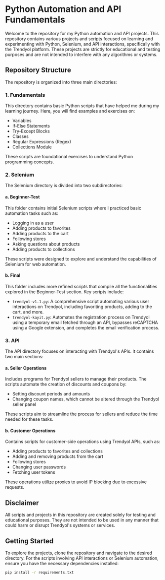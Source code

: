 # Python Automation and API Fundamentals

Welcome to the repository for my Python automation and API projects. This repository contains various projects and scripts focused on learning and experimenting with Python, Selenium, and API interactions, specifically with the Trendyol platform. These projects are strictly for educational and testing purposes and are not intended to interfere with any algorithms or systems.

## Repository Structure

The repository is organized into three main directories:

### 1. Fundamentals
This directory contains basic Python scripts that have helped me during my learning journey. Here, you will find examples and exercises on:
- Variables
- If-Else Statements
- Try-Except Blocks
- Classes
- Regular Expressions (Regex)
- Collections Module

These scripts are foundational exercises to understand Python programming concepts.

### 2. Selenium
The Selenium directory is divided into two subdirectories:

#### a. Beginner-Test
This folder contains initial Selenium scripts where I practiced basic automation tasks such as:
- Logging in as a user
- Adding products to favorites
- Adding products to the cart
- Following stores
- Asking questions about products
- Adding products to collections

These scripts were designed to explore and understand the capabilities of Selenium for web automation.

#### b. Final
This folder includes more refined scripts that compile all the functionalities explored in the Beginner-Test section. Key scripts include:
- `trendyol-v1.1.py`: A comprehensive script automating various user interactions on Trendyol, including favoriting products, adding to the cart, and more.
- `trendyol-kayit.py`: Automates the registration process on Trendyol using a temporary email fetched through an API, bypasses reCAPTCHA using a Google extension, and completes the email verification process.

### 3. API
The API directory focuses on interacting with Trendyol's APIs. It contains two main sections:

#### a. Seller Operations
Includes programs for Trendyol sellers to manage their products. The scripts automate the creation of discounts and coupons by:
- Setting discount periods and amounts
- Changing coupon names, which cannot be altered through the Trendyol seller panel

These scripts aim to streamline the process for sellers and reduce the time needed for these tasks.

#### b. Customer Operations
Contains scripts for customer-side operations using Trendyol APIs, such as:
- Adding products to favorites and collections
- Adding and removing products from the cart
- Following stores
- Changing user passwords
- Fetching user tokens

These operations utilize proxies to avoid IP blocking due to excessive requests.

## Disclaimer
All scripts and projects in this repository are created solely for testing and educational purposes. They are not intended to be used in any manner that could harm or disrupt Trendyol's systems or services.

## Getting Started
To explore the projects, clone the repository and navigate to the desired directory. For the scripts involving API interactions or Selenium automation, ensure you have the necessary dependencies installed:

```bash
pip install -r requirements.txt